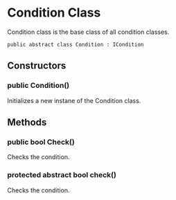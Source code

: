 # Condition Class

Condition class is the base class of all condition classes.


<pre><code>public abstract class Condition : ICondition
</code></pre>


## Constructors

### public Condition()

Initializes a new instane of the Condition class.


## Methods

### public bool Check()

Checks the condition.


### protected abstract bool check()

Checks the condition.